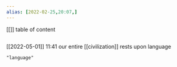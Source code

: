 ```yaml
---
alias: [2022-02-25,20:07,]
---
```

[[]]
table of content
```toc
```

[[2022-05-01]] 11:41
our entire [[civilization]] rests upon language
```query
"language"
```